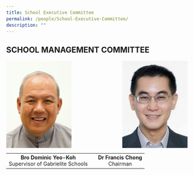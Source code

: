 ```yaml
---
title: School Executive Committee
permalink: /people/School-Executive-Committee/
description: ""
---
```

## SCHOOL MANAGEMENT COMMITTEE


<img src="/images/Bro%20DOMINIC%20Yeo%20Koh.jpeg" style="width:35%;margin-right:15px;" align = "left">

<img src="/images/Dr%20Francis%20Chong.jpeg" style="width:35%;margin-right:15px;" align = "right">

<br clear="left">

|  |  |  |
|:---:|:---:|:---:|
**Bro Dominic Yeo-Koh**<br>Supervisor of Gabrielite Schools|  | **Dr Francis Chong**<br>Chairman|